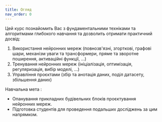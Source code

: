 ```yaml
---
title: Огляд
nav_order: 0
---
```


Цей курс познайомить Вас з фундаментальними техніками та алгоритмами глибокого навчання та дозволить отримати практичний досвiд:

1. Використання нейронних мереж (повнозв'язні, згорткові, графові шари, механізм уваги та трансформери, пряме та зворотне поширення, активацiйнi функцiї,  ...)
1. Тренування нейронних мереж (iнiцiалiзацiя, оптимiзацiя, регуляризацiя, вибiр моделі, ...)
1. Управлiння проєктами (збiр та анотацiя даних, подiл датасету, збiльшення даних)


Навчальна мета
: 
- Опанування прикладних будівельних блоків проєктування нейронних мереж.
- Підготовка студентів для проведення подальших досліджень за цим напрямком.

<!-- ```js
// Javascript code with syntax highlighting.
var fun = function lang(l) {
  dateformat.i18n = require('./lang/' + l)
  return true;
}
``` -->
